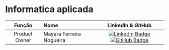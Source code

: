 # Informatica aplicada

|    Função     | Nome                                  |                                                                                                                                                      LinkedIn & GitHub                                                                                                                                                      |
| :-----------: | :------------------------------------ | :-------------------------------------------------------------------------------------------------------------------------------------------------------------------------------------------------------------------------------------------------------------------------------------------------------------------------: |
| Product Owner | Mayara Ferreira Nogueira |     [![Linkedin Badge](https://img.shields.io/badge/Linkedin-blue?style=flat-square&logo=Linkedin&logoColor=white)](https://www.linkedin.com/in/mayara-nogueira-5ba849a7/) [![GitHub Badge](https://img.shields.io/badge/GitHub-111217?style=flat-square&logo=github&logoColor=white)](https://github.com/mayarafnogueira/mayarafnogueira)              |
